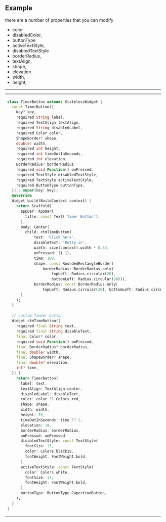 <!--
This README describes the package. If you publish this package to pub.dev,
this README's contents appear on the landing page for your package.

For information about how to write a good package README, see the guide for
[writing package pages](https://dart.dev/guides/libraries/writing-package-pages).

For general information about developing packages, see the Dart guide for
[creating packages](https://dart.dev/guides/libraries/create-library-packages)
and the Flutter guide for
[developing packages and plugins](https://flutter.dev/developing-packages).
-->

## Example
there are a number of properties that you can modify

- color
- disabledColor,
- buttonType
- activeTextStyle,
- disabledTextStyle
- borderRadius,
- textAlign,
- shape,
- elevation
- width,
- height,

<hr>

<table>
<tr>
<td>


```dart
class TimerButton extends StatelessWidget {
  const TimerButton({
    Key? key,
    required String label,
    required TextAlign textAlign,
    required String disabledLabel,
    required Color color,
    ShapeBorder? shape,
    double? width,
    required int height,
    required int timeOutInSeconds,
    required int elevation,
    BorderRadius? borderRadius,
    required void Function() onPressed,
    required TextStyle disabledTextStyle,
    required TextStyle activeTextStyle,
    required ButtonType buttonType,
  }) : super(key: key);
  @override
  Widget build(BuildContext context) {
    return Scaffold(
      appBar: AppBar(
        title: const Text('Timer Button'),
      ),
      body: Center(
        child: ctmTimeButtom(
            text: 'Click here',
            disableText: 'Retry in',
            width: size(context).width * 0.53,
            onPressed: () {},
            time: 180,
            shape: const RoundedRectangleBorder(
                borderRadius: BorderRadius.only(
                    topLeft: Radius.circular(20),
                    bottomLeft: Radius.circular(20))),
            borderRadius: const BorderRadius.only(
                topLeft: Radius.circular(20), bottomLeft: Radius.circular(20))),
      ),
    );
  }

  // custom Timeer button
  Widget ctmTimeButtom({
    required final String text,
    required final String disableText,
    final Color? color,
    required void Function() onPressed,
    final BorderRadius? borderRadius,
    final double? width,
    final ShapeBorder? shape,
    final double? elevation,
    int? time,
  }) {
    return TimerButton(
      label: text,
      textAlign: TextAlign.center,
      disabledLabel: disableText,
      color: color ?? Colors.red,
      shape: shape,
      width: width,
      height: 55,
      timeOutInSeconds: time ?? 5,
      elevation: 18,
      borderRadius: borderRadius,
      onPressed: onPressed,
      disabledTextStyle: const TextStyle(
        fontSize: 17,
        color: Colors.black38,
        fontWeight: FontWeight.bold,
      ),
      activeTextStyle: const TextStyle(
        color: Colors.white,
        fontSize: 17,
        fontWeight: FontWeight.bold,
      ),
      buttonType: ButtonType.CupertinoButton,
    );
  }
}

```
</td>
<td>
<img src="https://github.com/Le-Sourcier/customtimerbutton/blob/main/images/1.png" alt='First Screen shoot'>
<hr>
<img src="https://github.com/Le-Sourcier/customtimerbutton/blob/main/images/2.png" alt='Second Screen shoot'>
<hr>
<img src="https://github.com/Le-Sourcier/customtimerbutton/blob/main/images/3.png" alt='Third Screen shoot'>
</td>
</tr>
</table>
